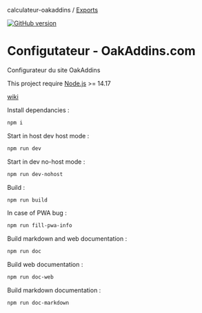 calculateur-oakaddins / [Exports](modules.md)

[![GitHub version](https://badge.fury.io/gh/P0ulpy%2FConfigurateur-OakAddins.svg)](https://badge.fury.io/gh/P0ulpy%2FConfigurateur-OakAddins)

# Configutateur - OakAddins.com

Configurateur du site OakAddins

This project require [Node.js](https://nodejs.org) >= 14.17

[wiki](https://github.com/P0ulpy/Configurateur-OakAddins/tree/master/docs/wiki)

Install dependancies :
```bash
npm i 
```

Start in host dev host mode :
```bash
npm run dev
```
Start in dev no-host mode :
```bash
npm run dev-nohost
```

Build :
```bash
npm run build
```

In case of PWA bug :
```bash
npm run fill-pwa-info
```

Build markdown and web documentation :
```bash
npm run doc
```

Build web documentation :
```bash
npm run doc-web 
```

Build markdown documentation :
```bash
npm run doc-markdown
```
